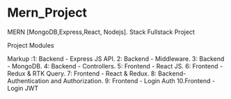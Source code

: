 # Mern_Project
MERN  [MongoDB,Express,React, Nodejs]. Stack Fullstack Project

Project Modules

Markup :1: Backend - Express JS API.
        2: Backend - Middleware.
        3: Backend - MongoDB.
        4: Backend - Controllers.
        5: Frontend - React JS.
        6: Frontend - Redux & RTK Query.
        7: Frontend - React & Redux.
        8: Backend- Authentication and Authorization.
        9: Frontend - Login Auth
        10.Frontend - Login JWT